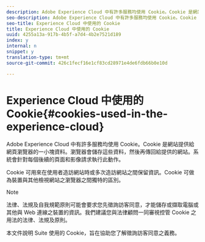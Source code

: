 ```yaml
---
description: Adobe Experience Cloud 中有許多服務均使用 Cookie。Cookie 是網站提供給網頁瀏覽器的一小塊資料。瀏覽器會儲存這些資料，然後再傳回給提供的網站。系統會針對每個後續的頁面和影像請求執行此動作。
seo-description: Adobe Experience Cloud 中有許多服務均使用 Cookie。Cookie 是網站提供給網頁瀏覽器的一小塊資料。瀏覽器會儲存這些資料，然後再傳回給提供的網站。系統會針對每個後續的頁面和影像請求執行此動作。
seo-title: Experience Cloud 中使用的 Cookie
title: Experience Cloud 中使用的 Cookie
uuid: 4255a13a-917b-4b5f-a7d4-4b2e7521d189
index: y
internal: n
snippet: y
translation-type: tm+mt
source-git-commit: 426c1fecf16e1cf83cd28971e4de6fdb66b0e10d

---
```



# Experience Cloud 中使用的 Cookie{#cookies-used-in-the-experience-cloud}

Adobe Experience Cloud 中有許多服務均使用 Cookie。Cookie 是網站提供給網頁瀏覽器的一小塊資料。瀏覽器會儲存這些資料，然後再傳回給提供的網站。系統會針對每個後續的頁面和影像請求執行此動作。

Cookie 可用來在使用者造訪網站時或多次造訪網站之間保留資訊。Cookie 可做為裝置與其他檢視網站之瀏覽器之間獨特的區別。

>[!NOTE]
>
>法律、法規及自我規範原則可能會要求您先徵詢訪客同意，才能儲存或擷取電腦或其他與 Web 連線之裝置的資訊。我們建議您與法律顧問一同審視控管 Cookie 之用法的法律、法規及原則。

本文件說明 Suite 使用的 Cookie，旨在協助您了解徵詢訪客同意之義務。
